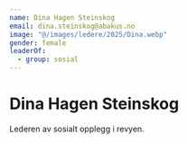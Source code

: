 ```yaml
---
name: Dina Hagen Steinskog
email: dina.steinskog@abakus.no
image: "@/images/ledere/2025/Dina.webp"
gender: female
leaderOf:
  - group: sosial
---
```


# Dina Hagen Steinskog

Lederen av sosialt opplegg i revyen.
